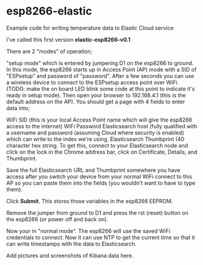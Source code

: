 # esp8266-elastic
Example code for writing temperature data to Elastic Cloud service

I've called this first version **elastic-esp8266-v0.1**

There are 2 "modes" of operation;

"setup mode" which is entered by jumpering D1 on the esp8266 to ground.  In this mode, the esp8266 starts up in Access Point (AP) mode with a SID of "ESPsetup" and password of "password".  After a few seconds you can use a wireless device to connect to the ESPsetup access point over WiFi.  (TODO: make the on board LED blink some code at this point to indicate it's ready in setup mode).  Then open your browser to 192.168.4.1 (this is the default address on the AP).  You should get a page with 4 fields to enter data into;

WiFi SID (this is your local Access Point name which will give the esp8266 access to the internet)
WiFi Password
Elasticsearch host (fully qualified with a username and password (assuming Cloud where security is enabled) which can write to the index we're using.
Elasticsearch Thumbprint (40 character hex string.  To get this, connect to your Elasticsearch node and click on the lock in the Chrome address bar, click on Certificate, Details, and Thumbprint.

Save the full Elasticsearch URL and Thumbprint somewhere you have access after you switch your device from your normal WiFi connect to this AP so you can paste them into the fields (you wouldn't want to have to type them).

Click **Submit**.  This stores those variables in the esp8266 EEPROM.

Remove the jumper from ground to D1 and press the rst (reset) button on the esp8266 (or power off and back on).

Now your in "normal mode".  The esp8266 will use the saved WiFi credentials to connect.  Now it can use NTP to get the current time so that it can write timestamps with the data to Elasticsearch.

Add pictures and screenshots of Kibana data here.
